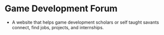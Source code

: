 # Game Development Forum

* A website that helps game development scholars or self taught savants connect, find jobs, projects, and internships.